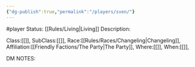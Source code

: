 ```yaml
---
{"dg-publish":true,"permalink":"/players/sven/"}
---
```


#player 
Status: [[Rules/Living\|Living]]
Description:

Class:[[]],
SubClass:[[]],
Race:[[Rules/Races/Changeling\|Changeling]],
Affiliation:[[Friendly Factions/The Party\|The Party]],
Where:[[]],
When:[[]],

DM NOTES: